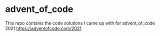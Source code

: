 # advent_of_code

This repo contains the code solutions I came up with for
advent_of_code 2021
https://adventofcode.com/2021
